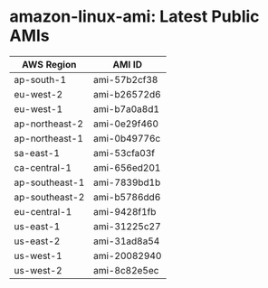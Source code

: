 # amazon-linux-ami: Latest Public AMIs

| AWS Region | AMI ID |
| ---------- | ------ |
| ap-south-1 | ami-57b2cf38 |
| eu-west-2 | ami-b26572d6 |
| eu-west-1 | ami-b7a0a8d1 |
| ap-northeast-2 | ami-0e29f460 |
| ap-northeast-1 | ami-0b49776c |
| sa-east-1 | ami-53cfa03f |
| ca-central-1 | ami-656ed201 |
| ap-southeast-1 | ami-7839bd1b |
| ap-southeast-2 | ami-b5786dd6 |
| eu-central-1 | ami-9428f1fb |
| us-east-1 | ami-31225c27 |
| us-east-2 | ami-31ad8a54 |
| us-west-1 | ami-20082940 |
| us-west-2 | ami-8c82e5ec |
